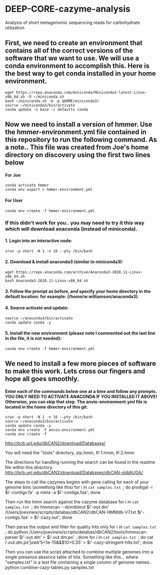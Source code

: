 # DEEP-CORE-cazyme-analysis
Analysis of short metagenomic sequencing reads for carbohydrate utilization

## First, we need to create an environment that contains all of the correct versions of the software that we want to use. We will use a conda environment to accomplish this. Here is the best way to get conda installed in your home environment.

    wget https://repo.anaconda.com/miniconda/Miniconda3-latest-Linux-x86_64.sh -O ~/miniconda.sh
    bash ~/miniconda.sh -b -p $HOME/miniconda3/
    source ~/miniconda3/bin/activate
    conda update -n base -c defaults conda
    
## Now we need to install a version of hmmer.  Use the hmmer-environment.yml file contained in this repository to run the following command. As a note.. This file was created from Joe's home directory on discovery using the first two lines below

#### For Joe

    conda activate hmmer
    conda env export > hmmer-environment.yml

#### For User

    conda env create -f hmmer-environment.yml

### If this didn't work for you.. you may need to try it this way which will download anaconda (instead of miniconda).

#### 1. Login into an interactive node:

    srun -p short -N 1 -n 16 --pty /bin/bash

#### 2. Download & install anaconda3 (similar to miniconda3):

    wget https://repo.anaconda.com/archive/Anaconda3-2020.11-Linux-x86_64.sh
    bash Anaconda3-2020.11-Linux-x86_64.sh

#### 3. Follow the prompt as before, and specify your home directory in the default location: for example: (/home/w.williamson/anaconda3).

#### 4. Source activate and update:
     
    source ~/anaconda3/bin/activate
    conda update conda -y

#### 5. Install the new environment (please note I commented out the last line in the file, it is not needed):

    conda env create -f hmmer-environment.yml

## We need to install a few more pieces of software to make this work. Lets cross our fingers and hope all goes smoothly.

#### Enter each of the commands below one at a time and follow any prompts. YOU ONLY NEED TO ACTIVATE ANACONDA IF YOU INSTALLED IT ABOVE! Otherwise, you can skip that step. The anvio-environment.yml file is located in the home directory of this git.

    srun -p short -N 1 -n 16 --pty /bin/bash
    source ~/anaconda3/bin/activate
    conda update conda -y
    conda env create -f anvio-environment.yml
    conda env create -f 


http://bcb.unl.edu/dbCAN2/download/Databases/

You will need the "tools" directory, stp.hmm, tf-1.hmm, tf-2.hmm

The directions for handling running the search can be found in the readme file within this directory.
http://bcb.unl.edu/dbCAN2/download/Databases/dbCAN-old@UGA/

The steps to call the cazymes begins with gene calling for each of your genome bins (something like this)
for i in `cat samples.txt `; do prodigal -i $i'-contigs.fa' -p meta -a $i'-contigs.faa'; done

Then run the hmm search against the cazyme database
for i in `cat samples.txt `; do hmmscan --domtblout $i'-out.dm' /Users/joevineis/scripts/databas/dbCAN2/dbCAN-HMMdb-V7.txt $i'-contigs.faa' > $i'-cazy.out'; done

Then parse the output and filter for quality hits only 
for i in `cat samples.txt `; do python /Users/joevineis/scripts/databas/dbCAN2/tools/hmmscan-parser $i'-out.dm' > $i'.out.dm.ps' ; done
for i in `cat samples.txt `; do cat $i'.out.dm.ps' | awk '$5<1e-15&&$10>0.35' > $i'-cazy-stringent-hits.txt'; done

Then you can use the script attached to combine multiple genomes into a single presence absence table of hits. Something like this... where "samples.txt" is a text file containing a single column of genome names.. 
python combine-cazy-tables.py samples.txt
